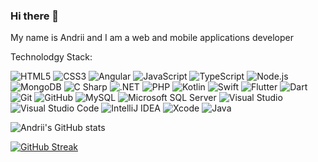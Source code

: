 ### Hi there 👋
My name is Andrii and I am a web and mobile applications developer 


Technolodgy Stack:

<p>
  <img alt="HTML5" src="https://img.shields.io/badge/HTML5-E34F26?logo=html5&logoColor=white&style=for-the-badge"/>
  <img alt="CSS3" src="https://img.shields.io/badge/CSS3-1572B6?logo=css3&logoColor=white&style=for-the-badge"/>
  <img alt="Angular" src="https://img.shields.io/badge/Angular-DD0031?logo=angular&logoColor=white&style=for-the-badge"/>
  <img alt="JavaScript" src="https://img.shields.io/badge/JavaScript-F7DF1E?logo=javascript&logoColor=white&style=for-the-badge"/>
  <img alt="TypeScript" src="https://img.shields.io/badge/TypeScript-3178C6?logo=typescript&logoColor=white&style=for-the-badge"/>
  <img alt="Node.js" src="https://img.shields.io/badge/Node.js-339933?logo=node.js&logoColor=white&style=for-the-badge"/>
  <img alt="MongoDB" src="https://img.shields.io/badge/MongoDB-47A248?logo=mongodb&logoColor=white&style=for-the-badge"/>
  <img alt="C Sharp" src="https://img.shields.io/badge/C Sharp-239120?logo=csharp&logoColor=white&style=for-the-badge"/>
  <img alt=".NET" src="https://img.shields.io/badge/.NET-512BD4?logo=.net&logoColor=white&style=for-the-badge"/>
  <img alt="PHP" src="https://img.shields.io/badge/php-777BB4?logo=php&logoColor=white&style=for-the-badge"/>
  <img alt="Kotlin" src="https://img.shields.io/badge/Kotlin-7F52FF?logo=kotlin&logoColor=white&style=for-the-badge"/>
  <img alt="Swift" src="https://img.shields.io/badge/Swift-F05138?logo=swift&logoColor=white&style=for-the-badge"/>
  <img alt="Flutter" src="https://img.shields.io/badge/Flutter-F05032?logo=flutter&logoColor=white&style=for-the-badge"/>
  <img alt="Dart" src="https://img.shields.io/badge/Dart-0175C2?logo=dart&logoColor=white&style=for-the-badge"/>
  <img alt="Git" src="https://img.shields.io/badge/Git-02569B?logo=git&logoColor=white&style=for-the-badge"/>
  <img alt="GitHub" src="https://img.shields.io/badge/GitHub-181717?logo=github&logoColor=white&style=for-the-badge"/>
  <img alt="MySQL" src="https://img.shields.io/badge/MySQL-4479A1?logo=mysql&logoColor=white&style=for-the-badge"/>
  <img alt="Microsoft SQL Server" src="https://img.shields.io/badge/Microsoft SQL Server-CC2927?logo=MicrosoftSQLServer&logoColor=white&style=for-the-badge"/>
  
  <img alt="Visual Studio" src="https://img.shields.io/badge/Visual Studio-5C2D91?logo=visualstudio&logoColor=white&style=for-the-badge"/>
  <img alt="Visual Studio Code" src="https://img.shields.io/badge/Visual Studio Code-007ACC?logo=visualstudiocode&logoColor=white&style=for-the-badge"/>
  
  <img alt="IntelliJ IDEA" src="https://img.shields.io/badge/IntelliJ IDEA-000000?logo=IntelliJ IDEA&logoColor=white&style=for-the-badge"/>
  <img alt="Xcode" src="https://img.shields.io/badge/Xcode-147EFB?logo=Xcode&logoColor=white&style=for-the-badge"/>
  <img alt="Java" src="https://img.shields.io/badge/Java-196D80?logo=java&logoColor=white&style=for-the-badge"/>
  
  
 </p>


![Andrii's GitHub stats](https://github-readme-stats.vercel.app/api?username=andriiDemchenko21&show_icons=true&theme=radical)

[![GitHub Streak](https://github-readme-streak-stats.herokuapp.com/?user=andriiDemchenko21)](https://git.io/streak-stats)
<!--
**andriiDemchenko21/andriiDemchenko21** is a ✨ _special_ ✨ repository because its `README.md` (this file) appears on your GitHub profile.

Here are some ideas to get you started:

- 🔭 I’m currently working on ...
- 🌱 I’m currently learning ...
- 👯 I’m looking to collaborate on ...
- 🤔 I’m looking for help with ...
- 💬 Ask me about ...
- 📫 How to reach me: ...
- 😄 Pronouns: ...
- ⚡ Fun fact: ...
-->
